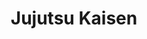 ---
layout: lecteur.njk
tags : jjk

title : Jujutsu Kaisen 
episode : 3
saison : 1
iframe : https://streamtape.com/e/27lb77x0JGsPym/

cc :  VostFr
---